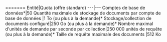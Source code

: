 =======
Entité|Quota (offre standard)
---|---
Comptes de base de données*|50
Quantité maximale de stockage de documents par compte de base de données |1 To (ou plus à la demande)*
Stockage/collection de documents configuré|250 Go (ou plus à la demande)*
Nombre maximal d'unités de demande par seconde par collection|250 000 unités de requête (ou plus à la demande)*
Taille de requête maximale des documents |512 Ko

<!---HONumber=AcomDC_0330_2016-->
